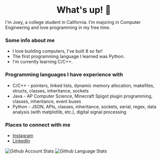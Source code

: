 <h1 style="margin: auto; text-align: center;"> What's up! 👋 </h1>

I'm Joey, a college student in California. I'm majoring in Computer Engineering and love programming in my free time.

### Some info about me
- I love building computers, I've built 8 so far!
- The first programming language I learned was Python.
- I'm currently learning C/C++.


### Programming languages I have experience with
- C/C++ - pointers, linked lists, dynamic memory allocation, makefiles, structs, classes, inheritance, sockets
- Java - AP Computer Science, Minecraft Spigot plugin programming, classes, inheritance, event buses
- Python - JSON, APIs, classes, inheritance, sockets, serial, regex, data analysis (with matplotlib, etc.), digital signal processing

### Places to connect with me
- [Instagram][instagram]
- [LinkedIn][linkedin]

<span>
   <img align="center" src="https://github-readme-stats.vercel.app/api?username=joeybalardeta&count_private=true&hide_rank=true&show_icons=true&theme=github_dark&custom_title=GitHub\ Stats" alt="Github Account Stats"/>
</span>

<span>
   <img align="center" src="https://github-readme-stats.vercel.app/api/top-langs/?username=joeybalardeta&layout=compact&theme=github_dark" alt="Github Language Stats"/>
</span>

[instagram]: https://www.instagram.com/joeybalardeta/
[linkedin]: https://www.linkedin.com/in/joseph-balardeta-78a501187/
